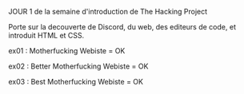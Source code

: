 JOUR 1 de la semaine d'introduction de The Hacking Project

Porte sur la decouverte de Discord, du web, des editeurs de code, et introduit HTML et CSS.

ex01 : Motherfucking Webiste = OK

ex02 : Better Motherfucking Webiste = OK

ex03 : Best Motherfucking Webiste = OK
